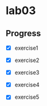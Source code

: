 # lab03
## Progress

- [x] exercise1

- [x] exercise2

- [x] exercise3

- [x] exercise4

- [x] exercise5